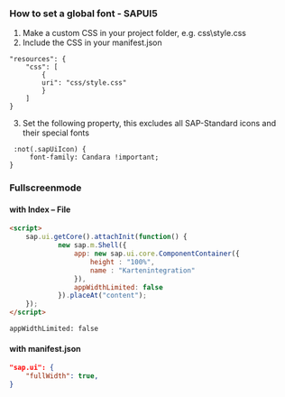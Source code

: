 ### How to set a global font - SAPUI5

1. Make a custom CSS in your project folder, e.g. css\style.css
2. Include the CSS in your manifest.json
```
"resources": {
    "css": [
        {
        uri": "css/style.css"
        }
    ]
}
```
3. Set the following property, this excludes all SAP-Standard icons and their special fonts
```
 :not(.sapUiIcon) {
     font-family: Candara !important;
}
```


### Fullscreenmode 
#### with Index – File

```html
<script>
	sap.ui.getCore().attachInit(function() {
			new sap.m.Shell({
				app: new sap.ui.core.ComponentContainer({
					height : "100%",
					name : "Kartenintegration"
				}),
				appWidthLimited: false
			}).placeAt("content");
	});
</script>
```
```appWidthLimited: false```
#### with manifest.json
```json
"sap.ui": {
    "fullWidth": true,
}
```

